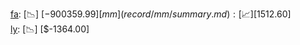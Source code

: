 [fa](record/fa/summary.md): [📉] [$-900359.99]  
[mm](record/mm/summary.md): [📈] [$1512.60]  
[ly](record/ly/summary.md): [📉] [$-1364.00]  
